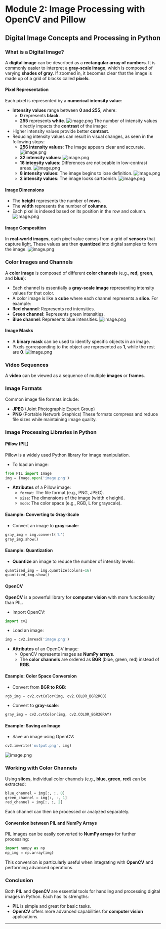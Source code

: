 

# Module 2: Image Processing with OpenCV and Pillow
## Digital Image Concepts and Processing in Python
### What is a Digital Image?
A **digital image** can be described as a **rectangular array of numbers**. It is commonly easier to interpret a **gray-scale image**, which is composed of varying **shades of gray**. If zoomed in, it becomes clear that the image is made up of a grid of blocks called **pixels**.
#### Pixel Representation
Each pixel is represented by a **numerical intensity value**:
- **Intensity values** range between **0 and 255**, where:
	- **0** represents **black**.
	- **255** represents **white**.
![image.png](https://prod-files-secure.s3.us-west-2.amazonaws.com/03e82b26-cccb-4906-bb56-adabcbdc0655/fa1bb4aa-313a-44c2-a7b3-7fa4a8432b08/image.png?X-Amz-Algorithm=AWS4-HMAC-SHA256&X-Amz-Content-Sha256=UNSIGNED-PAYLOAD&X-Amz-Credential=ASIAZI2LB466VJ7RKMSB%2F20250130%2Fus-west-2%2Fs3%2Faws4_request&X-Amz-Date=20250130T141405Z&X-Amz-Expires=3600&X-Amz-Security-Token=IQoJb3JpZ2luX2VjEJ7%2F%2F%2F%2F%2F%2F%2F%2F%2F%2FwEaCXVzLXdlc3QtMiJGMEQCID3iKOqmYckwG2dlQkGmh8pD5YswxRGLHXUClOhyTnRRAiBNubJyFGT3pHV6VoREiFLjrCQ8b3gN5O97HiS88W%2FMDSqIBAin%2F%2F%2F%2F%2F%2F%2F%2F%2F%2F8BEAAaDDYzNzQyMzE4MzgwNSIM7p7HfOFDK8MMbBktKtwDVIHq8xj%2F2qCV73xhg0sfqy0TGmhje5NoQ6ZfZ7oknOFlpW%2BJamgEjLYFV4Y6fdXIuihNZbgaZjkvu43T3ijJdVzx2nVEfOYk4GxDjOjd2oWIqLLxEdXDpMlKhmlKn7240Ji9ocfxZF9pSMHugjU11yAhGhxgj5eqtTxu8YZ9zspkpQUG5IZ6ZHMSkLhS%2Fpluf38kOkz4YpVZ3mvmukNY4LQWkhXOHg7%2F0Y1GrnGbiYrnVhPMAjB%2Fn%2BXwUbWJLxS2zwyD6KC7PI7LoVn%2BNyVh2L0cvEUKwDc2awk031XQn0pNHndku%2BpZTQX%2BEPybqtS4jaTjrK8aGLwU8mmeIUlAvYNV%2F4AirvvbimZzpkKObghAjBoD1dFKqCkkQIt5j%2FwBG2EXxOMuYpJ9omCUyBw4MJlVmrN8Ho5wA5kgnVQTPtRKZgg7N5aYlGO4wguStD%2F%2F%2FCu%2BQWS8XFE1WCGuE1X8nwWi2QrM0gcDmePSXyyXzuIc2FAgj5qznv%2FT2y85c4j5dj2DAoHGm3e89ohZutZyarVp5RVbqhGHfYWkQSE8YilcXyJhdrYpCsN%2BAKrVlpQb1MMw8LS%2BcmtDPl63%2FPrFNPIZrSSSUC6x7nofbA4UgpAAXrBqMmGtcs%2BRflkwyPrtvAY6pgEw5vPn4ayZ1irj8aelLpNxdHJMFhfOBTO9JQZc1GSeyPDkeWV0K4h%2BwCeuLcxr0LOwXQpv1VaczN4ORLVHqqPa4kX5qkuKqRPtsCA3j25418iDtLostZWUoVUpRd3Y5VpJoVu4SnPAaUECh6iASoShDKeYxWLyi87ho3Eu4t0GUGWlmrS2NWMBmSHV%2FNWhT1Zco7949nY7cMeMRa1J%2FjIFJkhYfDCz&X-Amz-Signature=56c5453708f88e47d5ada8698ee7dff989d0a200f036c4f70a7ae82c4aac8a27&X-Amz-SignedHeaders=host&x-id=GetObject)
The number of intensity values directly impacts the **contrast** of the image:
- Higher intensity values provide better **contrast**.
- Reducing intensity values can result in visual changes, as seen in the following steps:
	- **256 intensity values**: The image appears clear and accurate.
![image.png](https://prod-files-secure.s3.us-west-2.amazonaws.com/03e82b26-cccb-4906-bb56-adabcbdc0655/0de7dfb4-99dc-4b87-8932-5165b3c3b775/image.png?X-Amz-Algorithm=AWS4-HMAC-SHA256&X-Amz-Content-Sha256=UNSIGNED-PAYLOAD&X-Amz-Credential=ASIAZI2LB466XA5BLDPD%2F20250130%2Fus-west-2%2Fs3%2Faws4_request&X-Amz-Date=20250130T141405Z&X-Amz-Expires=3600&X-Amz-Security-Token=IQoJb3JpZ2luX2VjEJ7%2F%2F%2F%2F%2F%2F%2F%2F%2F%2FwEaCXVzLXdlc3QtMiJHMEUCIQCyoqF0c7pyXY%2FNY0hmrwt6rXOgW0OqSvV42uX04eUnqAIgDB0RNwDx8NlvkxA%2FWgpJnAhDid0tbNCyKLNFsjd9mzIqiAQIp%2F%2F%2F%2F%2F%2F%2F%2F%2F%2F%2FARAAGgw2Mzc0MjMxODM4MDUiDJsa6bon3bYvAfsFlSrcA5rMHDiuoenW%2BTeG1tUeSZQj5%2Ba%2B8ZjwsSVLYQiG8Jmu%2BgnN9RaZAIyM1QMqbyRMu3PKIe6Fa%2BwZjvofshPvEiGT3zcbGWdgy2VXtseoMFYfwlK7tA4LgiCo0Z1S%2B86PzRW6MJ6n9mSzxbTX4LQQQ3UxX6QppBQbxh7bU229nUD4xydz%2BKY5VWw48s2GUiXGJcoU60BzCP9MLd9tdTd5QAlRJLonKZ4prLElWRxNNJ%2B2QCWibZcwrevY%2F2GIAH5S6P6650Z1OcFypJd0q9PSRPyXjTn1YuBClBsr0CX%2BM%2FZxiiwF%2FCo3Bmn%2FrKBbSmnbxdSNdEHfznjz4cg%2F625Xs9Ee84uCRW9f9CrEFXcDrZwfySy5xNHstvb8Y50C4poDMKqLxx6NZV%2BS47gf5H2GOiU5iraohTNu%2BQnbd17Q7QtRTeakTWMN9ki5keVN6A19K4wb0c%2Frr%2BYonJSJrqV7QZlZnUhgnEdzN1vQwqlWYlBsXYVQ1T78OKZcz7ec3xUkXA3S8zG7S7BL5DGcDHxLpXcxWlmtUOQKrOlEuiykAVPmImDmBh4fGEJ2BcRYS%2FzcQ1kazYS7%2B%2F20lxiaFSfXX%2BXgAfhS3Ukc%2Bexi3rEzT794Hhn6kNeyq76YVYDsMMP67bwGOqUBon5x5ww4sdt6%2FsdqtQHaV4Lj8%2BIW%2BjAhTDUh%2FT5Ptw8kdcsPwzj5YpmbGZEhiSaT5prbcajFfJ3WRBAGPhP6gPQRkSVEVXOIX875F%2BsAu%2BlV7ETXn6IHEVAURCKYvlO%2FWN9m%2B%2B6lCfkTYzqRtSNjfl51%2FJz4uU6SBMlk7M2HOEzjFlUcr5fJudv4lKPpCS5z5rXzOM96gYI5ZFTrm93KH6s0xxe0&X-Amz-Signature=5fea0eb131bd27471469fbde4f38a39eb28aa97f42a57b5d81e38eb613a798fb&X-Amz-SignedHeaders=host&x-id=GetObject)
	- **32 intensity values:**
![image.png](https://prod-files-secure.s3.us-west-2.amazonaws.com/03e82b26-cccb-4906-bb56-adabcbdc0655/7eb81f08-b190-4c5a-ba2b-2a498a15b2c4/image.png?X-Amz-Algorithm=AWS4-HMAC-SHA256&X-Amz-Content-Sha256=UNSIGNED-PAYLOAD&X-Amz-Credential=ASIAZI2LB466XA5BLDPD%2F20250130%2Fus-west-2%2Fs3%2Faws4_request&X-Amz-Date=20250130T141405Z&X-Amz-Expires=3600&X-Amz-Security-Token=IQoJb3JpZ2luX2VjEJ7%2F%2F%2F%2F%2F%2F%2F%2F%2F%2FwEaCXVzLXdlc3QtMiJHMEUCIQCyoqF0c7pyXY%2FNY0hmrwt6rXOgW0OqSvV42uX04eUnqAIgDB0RNwDx8NlvkxA%2FWgpJnAhDid0tbNCyKLNFsjd9mzIqiAQIp%2F%2F%2F%2F%2F%2F%2F%2F%2F%2F%2FARAAGgw2Mzc0MjMxODM4MDUiDJsa6bon3bYvAfsFlSrcA5rMHDiuoenW%2BTeG1tUeSZQj5%2Ba%2B8ZjwsSVLYQiG8Jmu%2BgnN9RaZAIyM1QMqbyRMu3PKIe6Fa%2BwZjvofshPvEiGT3zcbGWdgy2VXtseoMFYfwlK7tA4LgiCo0Z1S%2B86PzRW6MJ6n9mSzxbTX4LQQQ3UxX6QppBQbxh7bU229nUD4xydz%2BKY5VWw48s2GUiXGJcoU60BzCP9MLd9tdTd5QAlRJLonKZ4prLElWRxNNJ%2B2QCWibZcwrevY%2F2GIAH5S6P6650Z1OcFypJd0q9PSRPyXjTn1YuBClBsr0CX%2BM%2FZxiiwF%2FCo3Bmn%2FrKBbSmnbxdSNdEHfznjz4cg%2F625Xs9Ee84uCRW9f9CrEFXcDrZwfySy5xNHstvb8Y50C4poDMKqLxx6NZV%2BS47gf5H2GOiU5iraohTNu%2BQnbd17Q7QtRTeakTWMN9ki5keVN6A19K4wb0c%2Frr%2BYonJSJrqV7QZlZnUhgnEdzN1vQwqlWYlBsXYVQ1T78OKZcz7ec3xUkXA3S8zG7S7BL5DGcDHxLpXcxWlmtUOQKrOlEuiykAVPmImDmBh4fGEJ2BcRYS%2FzcQ1kazYS7%2B%2F20lxiaFSfXX%2BXgAfhS3Ukc%2Bexi3rEzT794Hhn6kNeyq76YVYDsMMP67bwGOqUBon5x5ww4sdt6%2FsdqtQHaV4Lj8%2BIW%2BjAhTDUh%2FT5Ptw8kdcsPwzj5YpmbGZEhiSaT5prbcajFfJ3WRBAGPhP6gPQRkSVEVXOIX875F%2BsAu%2BlV7ETXn6IHEVAURCKYvlO%2FWN9m%2B%2B6lCfkTYzqRtSNjfl51%2FJz4uU6SBMlk7M2HOEzjFlUcr5fJudv4lKPpCS5z5rXzOM96gYI5ZFTrm93KH6s0xxe0&X-Amz-Signature=49aae52afe4155748396d8da55f62c2c1f5996bf262900e68ef2fd9b3de9bee4&X-Amz-SignedHeaders=host&x-id=GetObject)
	- **16 intensity values**: Differences are noticeable in low-contrast areas.
![image.png](https://prod-files-secure.s3.us-west-2.amazonaws.com/03e82b26-cccb-4906-bb56-adabcbdc0655/6bf56d44-9a14-4b7b-98c2-1f00b8630f0c/image.png?X-Amz-Algorithm=AWS4-HMAC-SHA256&X-Amz-Content-Sha256=UNSIGNED-PAYLOAD&X-Amz-Credential=ASIAZI2LB466XA5BLDPD%2F20250130%2Fus-west-2%2Fs3%2Faws4_request&X-Amz-Date=20250130T141405Z&X-Amz-Expires=3600&X-Amz-Security-Token=IQoJb3JpZ2luX2VjEJ7%2F%2F%2F%2F%2F%2F%2F%2F%2F%2FwEaCXVzLXdlc3QtMiJHMEUCIQCyoqF0c7pyXY%2FNY0hmrwt6rXOgW0OqSvV42uX04eUnqAIgDB0RNwDx8NlvkxA%2FWgpJnAhDid0tbNCyKLNFsjd9mzIqiAQIp%2F%2F%2F%2F%2F%2F%2F%2F%2F%2F%2FARAAGgw2Mzc0MjMxODM4MDUiDJsa6bon3bYvAfsFlSrcA5rMHDiuoenW%2BTeG1tUeSZQj5%2Ba%2B8ZjwsSVLYQiG8Jmu%2BgnN9RaZAIyM1QMqbyRMu3PKIe6Fa%2BwZjvofshPvEiGT3zcbGWdgy2VXtseoMFYfwlK7tA4LgiCo0Z1S%2B86PzRW6MJ6n9mSzxbTX4LQQQ3UxX6QppBQbxh7bU229nUD4xydz%2BKY5VWw48s2GUiXGJcoU60BzCP9MLd9tdTd5QAlRJLonKZ4prLElWRxNNJ%2B2QCWibZcwrevY%2F2GIAH5S6P6650Z1OcFypJd0q9PSRPyXjTn1YuBClBsr0CX%2BM%2FZxiiwF%2FCo3Bmn%2FrKBbSmnbxdSNdEHfznjz4cg%2F625Xs9Ee84uCRW9f9CrEFXcDrZwfySy5xNHstvb8Y50C4poDMKqLxx6NZV%2BS47gf5H2GOiU5iraohTNu%2BQnbd17Q7QtRTeakTWMN9ki5keVN6A19K4wb0c%2Frr%2BYonJSJrqV7QZlZnUhgnEdzN1vQwqlWYlBsXYVQ1T78OKZcz7ec3xUkXA3S8zG7S7BL5DGcDHxLpXcxWlmtUOQKrOlEuiykAVPmImDmBh4fGEJ2BcRYS%2FzcQ1kazYS7%2B%2F20lxiaFSfXX%2BXgAfhS3Ukc%2Bexi3rEzT794Hhn6kNeyq76YVYDsMMP67bwGOqUBon5x5ww4sdt6%2FsdqtQHaV4Lj8%2BIW%2BjAhTDUh%2FT5Ptw8kdcsPwzj5YpmbGZEhiSaT5prbcajFfJ3WRBAGPhP6gPQRkSVEVXOIX875F%2BsAu%2BlV7ETXn6IHEVAURCKYvlO%2FWN9m%2B%2B6lCfkTYzqRtSNjfl51%2FJz4uU6SBMlk7M2HOEzjFlUcr5fJudv4lKPpCS5z5rXzOM96gYI5ZFTrm93KH6s0xxe0&X-Amz-Signature=3190f4a4048bdcf0818522b362fda2678988d02284c0b76a34e60bbef7b02a90&X-Amz-SignedHeaders=host&x-id=GetObject)
	- **8 intensity values**: The image begins to lose definition.
![image.png](https://prod-files-secure.s3.us-west-2.amazonaws.com/03e82b26-cccb-4906-bb56-adabcbdc0655/cca05878-ca1a-43e0-8bec-1d146756f9ae/image.png?X-Amz-Algorithm=AWS4-HMAC-SHA256&X-Amz-Content-Sha256=UNSIGNED-PAYLOAD&X-Amz-Credential=ASIAZI2LB466XA5BLDPD%2F20250130%2Fus-west-2%2Fs3%2Faws4_request&X-Amz-Date=20250130T141405Z&X-Amz-Expires=3600&X-Amz-Security-Token=IQoJb3JpZ2luX2VjEJ7%2F%2F%2F%2F%2F%2F%2F%2F%2F%2FwEaCXVzLXdlc3QtMiJHMEUCIQCyoqF0c7pyXY%2FNY0hmrwt6rXOgW0OqSvV42uX04eUnqAIgDB0RNwDx8NlvkxA%2FWgpJnAhDid0tbNCyKLNFsjd9mzIqiAQIp%2F%2F%2F%2F%2F%2F%2F%2F%2F%2F%2FARAAGgw2Mzc0MjMxODM4MDUiDJsa6bon3bYvAfsFlSrcA5rMHDiuoenW%2BTeG1tUeSZQj5%2Ba%2B8ZjwsSVLYQiG8Jmu%2BgnN9RaZAIyM1QMqbyRMu3PKIe6Fa%2BwZjvofshPvEiGT3zcbGWdgy2VXtseoMFYfwlK7tA4LgiCo0Z1S%2B86PzRW6MJ6n9mSzxbTX4LQQQ3UxX6QppBQbxh7bU229nUD4xydz%2BKY5VWw48s2GUiXGJcoU60BzCP9MLd9tdTd5QAlRJLonKZ4prLElWRxNNJ%2B2QCWibZcwrevY%2F2GIAH5S6P6650Z1OcFypJd0q9PSRPyXjTn1YuBClBsr0CX%2BM%2FZxiiwF%2FCo3Bmn%2FrKBbSmnbxdSNdEHfznjz4cg%2F625Xs9Ee84uCRW9f9CrEFXcDrZwfySy5xNHstvb8Y50C4poDMKqLxx6NZV%2BS47gf5H2GOiU5iraohTNu%2BQnbd17Q7QtRTeakTWMN9ki5keVN6A19K4wb0c%2Frr%2BYonJSJrqV7QZlZnUhgnEdzN1vQwqlWYlBsXYVQ1T78OKZcz7ec3xUkXA3S8zG7S7BL5DGcDHxLpXcxWlmtUOQKrOlEuiykAVPmImDmBh4fGEJ2BcRYS%2FzcQ1kazYS7%2B%2F20lxiaFSfXX%2BXgAfhS3Ukc%2Bexi3rEzT794Hhn6kNeyq76YVYDsMMP67bwGOqUBon5x5ww4sdt6%2FsdqtQHaV4Lj8%2BIW%2BjAhTDUh%2FT5Ptw8kdcsPwzj5YpmbGZEhiSaT5prbcajFfJ3WRBAGPhP6gPQRkSVEVXOIX875F%2BsAu%2BlV7ETXn6IHEVAURCKYvlO%2FWN9m%2B%2B6lCfkTYzqRtSNjfl51%2FJz4uU6SBMlk7M2HOEzjFlUcr5fJudv4lKPpCS5z5rXzOM96gYI5ZFTrm93KH6s0xxe0&X-Amz-Signature=5d57663b7b09c5da55c4f3962c4b8e8d420e872445101c1893880df9c12a2e49&X-Amz-SignedHeaders=host&x-id=GetObject)
	- **2 intensity values**: The image looks cartoonish.
![image.png](https://prod-files-secure.s3.us-west-2.amazonaws.com/03e82b26-cccb-4906-bb56-adabcbdc0655/12da64d7-6b97-44e0-bc2c-52b9c47ce212/image.png?X-Amz-Algorithm=AWS4-HMAC-SHA256&X-Amz-Content-Sha256=UNSIGNED-PAYLOAD&X-Amz-Credential=ASIAZI2LB466XA5BLDPD%2F20250130%2Fus-west-2%2Fs3%2Faws4_request&X-Amz-Date=20250130T141405Z&X-Amz-Expires=3600&X-Amz-Security-Token=IQoJb3JpZ2luX2VjEJ7%2F%2F%2F%2F%2F%2F%2F%2F%2F%2FwEaCXVzLXdlc3QtMiJHMEUCIQCyoqF0c7pyXY%2FNY0hmrwt6rXOgW0OqSvV42uX04eUnqAIgDB0RNwDx8NlvkxA%2FWgpJnAhDid0tbNCyKLNFsjd9mzIqiAQIp%2F%2F%2F%2F%2F%2F%2F%2F%2F%2F%2FARAAGgw2Mzc0MjMxODM4MDUiDJsa6bon3bYvAfsFlSrcA5rMHDiuoenW%2BTeG1tUeSZQj5%2Ba%2B8ZjwsSVLYQiG8Jmu%2BgnN9RaZAIyM1QMqbyRMu3PKIe6Fa%2BwZjvofshPvEiGT3zcbGWdgy2VXtseoMFYfwlK7tA4LgiCo0Z1S%2B86PzRW6MJ6n9mSzxbTX4LQQQ3UxX6QppBQbxh7bU229nUD4xydz%2BKY5VWw48s2GUiXGJcoU60BzCP9MLd9tdTd5QAlRJLonKZ4prLElWRxNNJ%2B2QCWibZcwrevY%2F2GIAH5S6P6650Z1OcFypJd0q9PSRPyXjTn1YuBClBsr0CX%2BM%2FZxiiwF%2FCo3Bmn%2FrKBbSmnbxdSNdEHfznjz4cg%2F625Xs9Ee84uCRW9f9CrEFXcDrZwfySy5xNHstvb8Y50C4poDMKqLxx6NZV%2BS47gf5H2GOiU5iraohTNu%2BQnbd17Q7QtRTeakTWMN9ki5keVN6A19K4wb0c%2Frr%2BYonJSJrqV7QZlZnUhgnEdzN1vQwqlWYlBsXYVQ1T78OKZcz7ec3xUkXA3S8zG7S7BL5DGcDHxLpXcxWlmtUOQKrOlEuiykAVPmImDmBh4fGEJ2BcRYS%2FzcQ1kazYS7%2B%2F20lxiaFSfXX%2BXgAfhS3Ukc%2Bexi3rEzT794Hhn6kNeyq76YVYDsMMP67bwGOqUBon5x5ww4sdt6%2FsdqtQHaV4Lj8%2BIW%2BjAhTDUh%2FT5Ptw8kdcsPwzj5YpmbGZEhiSaT5prbcajFfJ3WRBAGPhP6gPQRkSVEVXOIX875F%2BsAu%2BlV7ETXn6IHEVAURCKYvlO%2FWN9m%2B%2B6lCfkTYzqRtSNjfl51%2FJz4uU6SBMlk7M2HOEzjFlUcr5fJudv4lKPpCS5z5rXzOM96gYI5ZFTrm93KH6s0xxe0&X-Amz-Signature=ddca8df293f13218153c9f8ebb2f840016954578fd26aef1598ca0ae4e28c966&X-Amz-SignedHeaders=host&x-id=GetObject)
#### Image Dimensions
- The **height** represents the number of **rows**.
- The **width** represents the number of **columns**.
- Each pixel is indexed based on its position in the row and column.
![image.png](https://prod-files-secure.s3.us-west-2.amazonaws.com/03e82b26-cccb-4906-bb56-adabcbdc0655/ff056335-e79e-4491-b508-30cd45b6c194/image.png?X-Amz-Algorithm=AWS4-HMAC-SHA256&X-Amz-Content-Sha256=UNSIGNED-PAYLOAD&X-Amz-Credential=ASIAZI2LB466VJ7RKMSB%2F20250130%2Fus-west-2%2Fs3%2Faws4_request&X-Amz-Date=20250130T141405Z&X-Amz-Expires=3600&X-Amz-Security-Token=IQoJb3JpZ2luX2VjEJ7%2F%2F%2F%2F%2F%2F%2F%2F%2F%2FwEaCXVzLXdlc3QtMiJGMEQCID3iKOqmYckwG2dlQkGmh8pD5YswxRGLHXUClOhyTnRRAiBNubJyFGT3pHV6VoREiFLjrCQ8b3gN5O97HiS88W%2FMDSqIBAin%2F%2F%2F%2F%2F%2F%2F%2F%2F%2F8BEAAaDDYzNzQyMzE4MzgwNSIM7p7HfOFDK8MMbBktKtwDVIHq8xj%2F2qCV73xhg0sfqy0TGmhje5NoQ6ZfZ7oknOFlpW%2BJamgEjLYFV4Y6fdXIuihNZbgaZjkvu43T3ijJdVzx2nVEfOYk4GxDjOjd2oWIqLLxEdXDpMlKhmlKn7240Ji9ocfxZF9pSMHugjU11yAhGhxgj5eqtTxu8YZ9zspkpQUG5IZ6ZHMSkLhS%2Fpluf38kOkz4YpVZ3mvmukNY4LQWkhXOHg7%2F0Y1GrnGbiYrnVhPMAjB%2Fn%2BXwUbWJLxS2zwyD6KC7PI7LoVn%2BNyVh2L0cvEUKwDc2awk031XQn0pNHndku%2BpZTQX%2BEPybqtS4jaTjrK8aGLwU8mmeIUlAvYNV%2F4AirvvbimZzpkKObghAjBoD1dFKqCkkQIt5j%2FwBG2EXxOMuYpJ9omCUyBw4MJlVmrN8Ho5wA5kgnVQTPtRKZgg7N5aYlGO4wguStD%2F%2F%2FCu%2BQWS8XFE1WCGuE1X8nwWi2QrM0gcDmePSXyyXzuIc2FAgj5qznv%2FT2y85c4j5dj2DAoHGm3e89ohZutZyarVp5RVbqhGHfYWkQSE8YilcXyJhdrYpCsN%2BAKrVlpQb1MMw8LS%2BcmtDPl63%2FPrFNPIZrSSSUC6x7nofbA4UgpAAXrBqMmGtcs%2BRflkwyPrtvAY6pgEw5vPn4ayZ1irj8aelLpNxdHJMFhfOBTO9JQZc1GSeyPDkeWV0K4h%2BwCeuLcxr0LOwXQpv1VaczN4ORLVHqqPa4kX5qkuKqRPtsCA3j25418iDtLostZWUoVUpRd3Y5VpJoVu4SnPAaUECh6iASoShDKeYxWLyi87ho3Eu4t0GUGWlmrS2NWMBmSHV%2FNWhT1Zco7949nY7cMeMRa1J%2FjIFJkhYfDCz&X-Amz-Signature=8919813a10edbd819b8e24af704eb8fc3e2e8c705b6b6e3158890bb776eb8a9f&X-Amz-SignedHeaders=host&x-id=GetObject)
#### Image Composition
In **real-world images**, each pixel value comes from a grid of **sensors** that capture light. These values are then **quantized** into digital samples to form the image.
![image.png](https://prod-files-secure.s3.us-west-2.amazonaws.com/03e82b26-cccb-4906-bb56-adabcbdc0655/0c721ea0-409b-4d32-b630-a00d6f170d18/image.png?X-Amz-Algorithm=AWS4-HMAC-SHA256&X-Amz-Content-Sha256=UNSIGNED-PAYLOAD&X-Amz-Credential=ASIAZI2LB466VJ7RKMSB%2F20250130%2Fus-west-2%2Fs3%2Faws4_request&X-Amz-Date=20250130T141405Z&X-Amz-Expires=3600&X-Amz-Security-Token=IQoJb3JpZ2luX2VjEJ7%2F%2F%2F%2F%2F%2F%2F%2F%2F%2FwEaCXVzLXdlc3QtMiJGMEQCID3iKOqmYckwG2dlQkGmh8pD5YswxRGLHXUClOhyTnRRAiBNubJyFGT3pHV6VoREiFLjrCQ8b3gN5O97HiS88W%2FMDSqIBAin%2F%2F%2F%2F%2F%2F%2F%2F%2F%2F8BEAAaDDYzNzQyMzE4MzgwNSIM7p7HfOFDK8MMbBktKtwDVIHq8xj%2F2qCV73xhg0sfqy0TGmhje5NoQ6ZfZ7oknOFlpW%2BJamgEjLYFV4Y6fdXIuihNZbgaZjkvu43T3ijJdVzx2nVEfOYk4GxDjOjd2oWIqLLxEdXDpMlKhmlKn7240Ji9ocfxZF9pSMHugjU11yAhGhxgj5eqtTxu8YZ9zspkpQUG5IZ6ZHMSkLhS%2Fpluf38kOkz4YpVZ3mvmukNY4LQWkhXOHg7%2F0Y1GrnGbiYrnVhPMAjB%2Fn%2BXwUbWJLxS2zwyD6KC7PI7LoVn%2BNyVh2L0cvEUKwDc2awk031XQn0pNHndku%2BpZTQX%2BEPybqtS4jaTjrK8aGLwU8mmeIUlAvYNV%2F4AirvvbimZzpkKObghAjBoD1dFKqCkkQIt5j%2FwBG2EXxOMuYpJ9omCUyBw4MJlVmrN8Ho5wA5kgnVQTPtRKZgg7N5aYlGO4wguStD%2F%2F%2FCu%2BQWS8XFE1WCGuE1X8nwWi2QrM0gcDmePSXyyXzuIc2FAgj5qznv%2FT2y85c4j5dj2DAoHGm3e89ohZutZyarVp5RVbqhGHfYWkQSE8YilcXyJhdrYpCsN%2BAKrVlpQb1MMw8LS%2BcmtDPl63%2FPrFNPIZrSSSUC6x7nofbA4UgpAAXrBqMmGtcs%2BRflkwyPrtvAY6pgEw5vPn4ayZ1irj8aelLpNxdHJMFhfOBTO9JQZc1GSeyPDkeWV0K4h%2BwCeuLcxr0LOwXQpv1VaczN4ORLVHqqPa4kX5qkuKqRPtsCA3j25418iDtLostZWUoVUpRd3Y5VpJoVu4SnPAaUECh6iASoShDKeYxWLyi87ho3Eu4t0GUGWlmrS2NWMBmSHV%2FNWhT1Zco7949nY7cMeMRa1J%2FjIFJkhYfDCz&X-Amz-Signature=6b1a497a79deaf6ddc53a130b4b9474adbf0bfc2cbd5d3fe22ac163734ea8362&X-Amz-SignedHeaders=host&x-id=GetObject)
### Color Images and Channels
A **color image** is composed of different **color channels** (e.g., **red**, **green**, and **blue**):
- Each channel is essentially a **gray-scale image** representing intensity values for that color.
- A color image is like a **cube** where each channel represents a **slice**.
For example:
- **Red channel**: Represents red intensities.
- **Green channel**: Represents green intensities.
- **Blue channel**: Represents blue intensities.
![image.png](https://prod-files-secure.s3.us-west-2.amazonaws.com/03e82b26-cccb-4906-bb56-adabcbdc0655/c0cc17c9-842f-413f-82e8-f3f44278cf74/image.png?X-Amz-Algorithm=AWS4-HMAC-SHA256&X-Amz-Content-Sha256=UNSIGNED-PAYLOAD&X-Amz-Credential=ASIAZI2LB466VJ7RKMSB%2F20250130%2Fus-west-2%2Fs3%2Faws4_request&X-Amz-Date=20250130T141405Z&X-Amz-Expires=3600&X-Amz-Security-Token=IQoJb3JpZ2luX2VjEJ7%2F%2F%2F%2F%2F%2F%2F%2F%2F%2FwEaCXVzLXdlc3QtMiJGMEQCID3iKOqmYckwG2dlQkGmh8pD5YswxRGLHXUClOhyTnRRAiBNubJyFGT3pHV6VoREiFLjrCQ8b3gN5O97HiS88W%2FMDSqIBAin%2F%2F%2F%2F%2F%2F%2F%2F%2F%2F8BEAAaDDYzNzQyMzE4MzgwNSIM7p7HfOFDK8MMbBktKtwDVIHq8xj%2F2qCV73xhg0sfqy0TGmhje5NoQ6ZfZ7oknOFlpW%2BJamgEjLYFV4Y6fdXIuihNZbgaZjkvu43T3ijJdVzx2nVEfOYk4GxDjOjd2oWIqLLxEdXDpMlKhmlKn7240Ji9ocfxZF9pSMHugjU11yAhGhxgj5eqtTxu8YZ9zspkpQUG5IZ6ZHMSkLhS%2Fpluf38kOkz4YpVZ3mvmukNY4LQWkhXOHg7%2F0Y1GrnGbiYrnVhPMAjB%2Fn%2BXwUbWJLxS2zwyD6KC7PI7LoVn%2BNyVh2L0cvEUKwDc2awk031XQn0pNHndku%2BpZTQX%2BEPybqtS4jaTjrK8aGLwU8mmeIUlAvYNV%2F4AirvvbimZzpkKObghAjBoD1dFKqCkkQIt5j%2FwBG2EXxOMuYpJ9omCUyBw4MJlVmrN8Ho5wA5kgnVQTPtRKZgg7N5aYlGO4wguStD%2F%2F%2FCu%2BQWS8XFE1WCGuE1X8nwWi2QrM0gcDmePSXyyXzuIc2FAgj5qznv%2FT2y85c4j5dj2DAoHGm3e89ohZutZyarVp5RVbqhGHfYWkQSE8YilcXyJhdrYpCsN%2BAKrVlpQb1MMw8LS%2BcmtDPl63%2FPrFNPIZrSSSUC6x7nofbA4UgpAAXrBqMmGtcs%2BRflkwyPrtvAY6pgEw5vPn4ayZ1irj8aelLpNxdHJMFhfOBTO9JQZc1GSeyPDkeWV0K4h%2BwCeuLcxr0LOwXQpv1VaczN4ORLVHqqPa4kX5qkuKqRPtsCA3j25418iDtLostZWUoVUpRd3Y5VpJoVu4SnPAaUECh6iASoShDKeYxWLyi87ho3Eu4t0GUGWlmrS2NWMBmSHV%2FNWhT1Zco7949nY7cMeMRa1J%2FjIFJkhYfDCz&X-Amz-Signature=95f1f5cfec9332dba4febbdc87d9fc77b019f08381dd6e8b9f9acce7c6ebe58e&X-Amz-SignedHeaders=host&x-id=GetObject)
#### Image Masks
- A **binary mask** can be used to identify specific objects in an image.
- Pixels corresponding to the object are represented as **1**, while the rest are **0**.
![image.png](https://prod-files-secure.s3.us-west-2.amazonaws.com/03e82b26-cccb-4906-bb56-adabcbdc0655/667eab4d-d19d-4618-81d0-663b6beb002c/image.png?X-Amz-Algorithm=AWS4-HMAC-SHA256&X-Amz-Content-Sha256=UNSIGNED-PAYLOAD&X-Amz-Credential=ASIAZI2LB466VJ7RKMSB%2F20250130%2Fus-west-2%2Fs3%2Faws4_request&X-Amz-Date=20250130T141405Z&X-Amz-Expires=3600&X-Amz-Security-Token=IQoJb3JpZ2luX2VjEJ7%2F%2F%2F%2F%2F%2F%2F%2F%2F%2FwEaCXVzLXdlc3QtMiJGMEQCID3iKOqmYckwG2dlQkGmh8pD5YswxRGLHXUClOhyTnRRAiBNubJyFGT3pHV6VoREiFLjrCQ8b3gN5O97HiS88W%2FMDSqIBAin%2F%2F%2F%2F%2F%2F%2F%2F%2F%2F8BEAAaDDYzNzQyMzE4MzgwNSIM7p7HfOFDK8MMbBktKtwDVIHq8xj%2F2qCV73xhg0sfqy0TGmhje5NoQ6ZfZ7oknOFlpW%2BJamgEjLYFV4Y6fdXIuihNZbgaZjkvu43T3ijJdVzx2nVEfOYk4GxDjOjd2oWIqLLxEdXDpMlKhmlKn7240Ji9ocfxZF9pSMHugjU11yAhGhxgj5eqtTxu8YZ9zspkpQUG5IZ6ZHMSkLhS%2Fpluf38kOkz4YpVZ3mvmukNY4LQWkhXOHg7%2F0Y1GrnGbiYrnVhPMAjB%2Fn%2BXwUbWJLxS2zwyD6KC7PI7LoVn%2BNyVh2L0cvEUKwDc2awk031XQn0pNHndku%2BpZTQX%2BEPybqtS4jaTjrK8aGLwU8mmeIUlAvYNV%2F4AirvvbimZzpkKObghAjBoD1dFKqCkkQIt5j%2FwBG2EXxOMuYpJ9omCUyBw4MJlVmrN8Ho5wA5kgnVQTPtRKZgg7N5aYlGO4wguStD%2F%2F%2FCu%2BQWS8XFE1WCGuE1X8nwWi2QrM0gcDmePSXyyXzuIc2FAgj5qznv%2FT2y85c4j5dj2DAoHGm3e89ohZutZyarVp5RVbqhGHfYWkQSE8YilcXyJhdrYpCsN%2BAKrVlpQb1MMw8LS%2BcmtDPl63%2FPrFNPIZrSSSUC6x7nofbA4UgpAAXrBqMmGtcs%2BRflkwyPrtvAY6pgEw5vPn4ayZ1irj8aelLpNxdHJMFhfOBTO9JQZc1GSeyPDkeWV0K4h%2BwCeuLcxr0LOwXQpv1VaczN4ORLVHqqPa4kX5qkuKqRPtsCA3j25418iDtLostZWUoVUpRd3Y5VpJoVu4SnPAaUECh6iASoShDKeYxWLyi87ho3Eu4t0GUGWlmrS2NWMBmSHV%2FNWhT1Zco7949nY7cMeMRa1J%2FjIFJkhYfDCz&X-Amz-Signature=6f3a806f9b61aa493f2ff2c037b6e5c9b2a58a106a6dff61d86cbe8f49dca41a&X-Amz-SignedHeaders=host&x-id=GetObject)
### Video Sequences
A **video** can be viewed as a sequence of multiple **images** or **frames**.
### Image Formats
Common image file formats include:
- **JPEG** (Joint Photographic Expert Group)
- **PNG** (Portable Network Graphics)
These formats compress and reduce file sizes while maintaining image quality.
### Image Processing Libraries in Python
#### Pillow (PIL)
Pillow is a widely used Python library for image manipulation.
- To load an image:
```python
from PIL import Image
img = Image.open('image.png')
```
- **Attributes** of a Pillow image:
	- `format`: The file format (e.g., PNG, JPEG).
	- `size`: The dimensions of the image (width x height).
	- `mode`: The color space (e.g., RGB, L for grayscale).
#### Example: Converting to Gray-Scale
- Convert an image to **gray-scale**:
```python
gray_img = img.convert('L')
gray_img.show()
```
#### Example: Quantization
- **Quantize** an image to reduce the number of intensity levels:
```python
quantized_img = img.quantize(colors=16)
quantized_img.show()
```
#### OpenCV
**OpenCV** is a powerful library for **computer vision** with more functionality than PIL.
- Import OpenCV:
```python
import cv2
```
- Load an image:
```python
img = cv2.imread('image.png')
```
- **Attributes** of an OpenCV image:
	- OpenCV represents images as **NumPy arrays**.
	- The **color channels** are ordered as **BGR** (blue, green, red) instead of **RGB**.
#### Example: Color Space Conversion
- Convert from **BGR to RGB**:
```python
rgb_img = cv2.cvtColor(img, cv2.COLOR_BGR2RGB)
```
- Convert to **gray-scale**:
```python
gray_img = cv2.cvtColor(img, cv2.COLOR_BGR2GRAY)
```
#### Example: Saving an Image
- Save an image using OpenCV:
```python
cv2.imwrite('output.png', img)
```
![image.png](https://prod-files-secure.s3.us-west-2.amazonaws.com/03e82b26-cccb-4906-bb56-adabcbdc0655/25fcc977-54ea-484c-997e-9b6bd016f347/image.png?X-Amz-Algorithm=AWS4-HMAC-SHA256&X-Amz-Content-Sha256=UNSIGNED-PAYLOAD&X-Amz-Credential=ASIAZI2LB466VJ7RKMSB%2F20250130%2Fus-west-2%2Fs3%2Faws4_request&X-Amz-Date=20250130T141405Z&X-Amz-Expires=3600&X-Amz-Security-Token=IQoJb3JpZ2luX2VjEJ7%2F%2F%2F%2F%2F%2F%2F%2F%2F%2FwEaCXVzLXdlc3QtMiJGMEQCID3iKOqmYckwG2dlQkGmh8pD5YswxRGLHXUClOhyTnRRAiBNubJyFGT3pHV6VoREiFLjrCQ8b3gN5O97HiS88W%2FMDSqIBAin%2F%2F%2F%2F%2F%2F%2F%2F%2F%2F8BEAAaDDYzNzQyMzE4MzgwNSIM7p7HfOFDK8MMbBktKtwDVIHq8xj%2F2qCV73xhg0sfqy0TGmhje5NoQ6ZfZ7oknOFlpW%2BJamgEjLYFV4Y6fdXIuihNZbgaZjkvu43T3ijJdVzx2nVEfOYk4GxDjOjd2oWIqLLxEdXDpMlKhmlKn7240Ji9ocfxZF9pSMHugjU11yAhGhxgj5eqtTxu8YZ9zspkpQUG5IZ6ZHMSkLhS%2Fpluf38kOkz4YpVZ3mvmukNY4LQWkhXOHg7%2F0Y1GrnGbiYrnVhPMAjB%2Fn%2BXwUbWJLxS2zwyD6KC7PI7LoVn%2BNyVh2L0cvEUKwDc2awk031XQn0pNHndku%2BpZTQX%2BEPybqtS4jaTjrK8aGLwU8mmeIUlAvYNV%2F4AirvvbimZzpkKObghAjBoD1dFKqCkkQIt5j%2FwBG2EXxOMuYpJ9omCUyBw4MJlVmrN8Ho5wA5kgnVQTPtRKZgg7N5aYlGO4wguStD%2F%2F%2FCu%2BQWS8XFE1WCGuE1X8nwWi2QrM0gcDmePSXyyXzuIc2FAgj5qznv%2FT2y85c4j5dj2DAoHGm3e89ohZutZyarVp5RVbqhGHfYWkQSE8YilcXyJhdrYpCsN%2BAKrVlpQb1MMw8LS%2BcmtDPl63%2FPrFNPIZrSSSUC6x7nofbA4UgpAAXrBqMmGtcs%2BRflkwyPrtvAY6pgEw5vPn4ayZ1irj8aelLpNxdHJMFhfOBTO9JQZc1GSeyPDkeWV0K4h%2BwCeuLcxr0LOwXQpv1VaczN4ORLVHqqPa4kX5qkuKqRPtsCA3j25418iDtLostZWUoVUpRd3Y5VpJoVu4SnPAaUECh6iASoShDKeYxWLyi87ho3Eu4t0GUGWlmrS2NWMBmSHV%2FNWhT1Zco7949nY7cMeMRa1J%2FjIFJkhYfDCz&X-Amz-Signature=5a4e1b99c713e55cab476b62e1921373c4e5e3c8f8bb544ccac394f5a42afe32&X-Amz-SignedHeaders=host&x-id=GetObject)
### Working with Color Channels
Using **slices**, individual color channels (e.g., **blue**, **green**, **red**) can be extracted:
```python
blue_channel = img[:, :, 0]
green_channel = img[:, :, 1]
red_channel = img[:, :, 2]
```
Each channel can then be processed or analyzed separately.
#### Conversion between PIL and NumPy Arrays
PIL images can be easily converted to **NumPy arrays** for further processing:
```python
import numpy as np
np_img = np.array(img)
```
This conversion is particularly useful when integrating with **OpenCV** and performing advanced operations.
### Conclusion
Both **PIL** and **OpenCV** are essential tools for handling and processing digital images in Python. Each has its strengths:
- **PIL** is simple and great for basic tasks.
- **OpenCV** offers more advanced capabilities for **computer vision** applications.
___


